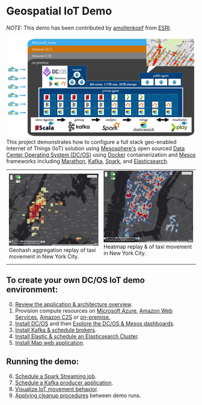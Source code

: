 # Geospatial IoT Demo

*NOTE:* This demo has been contributed by [amollenkopf](https://github.com/amollenkopf/) from [ESRI](https://www.esri.com).

<img src="docs/0-overview/architecture.jpg"/>
This project demonstrates how to configure a full stack geo-enabled Internet of Things (IoT) solution using <a href="https://mesosphere.com/">Mesosphere's</a> open sourced <a href="https://dcos.io/">Data Center Operating System (DC/OS)</a> using <a href="https://www.docker.com/">Docker</a> containerization and <a href="http://mesos.apache.org/">Mesos</a> frameworks including <a href="https://mesosphere.github.io/marathon/">Marathon</a>, <a href="http://kafka.apache.org/">Kafka</a>, <a href="http://spark.apache.org/">Spark</a>, and <a href="http://elasticsearch.mesosframeworks.com/">Elasticsearch</a>.<br>  <!-- To see the DC/OS IoT demo in action click on the video link below.<br> -->
<center><table><tr><td width="50%"><img src="docs/9-visual/02.gif"><br>Geohash aggregation replay of taxi movement in New York City.</td><td width="50%"><img src="docs/9-visual/03.gif"><br>Heatmap replay & of taxi movement in New York City.<br><br></td></tr></table></center>
<!-- <center><a href="https://youtu.be/tOPmPIHuV-o"><img src="docs/0-overview//dcos-iot-demo-screenshot.jpg" height="75%" width="75%" ></a></center> -->

## To create your own DC/OS IoT demo environment:
0. <a href="docs/0-overview/README.md">Review the application & architecture overview</a>.<br>
1. Provision compute resources on <a href="docs/1-azure/README.md">Microsoft Azure</a>, <a href="docs/1-amazon/README.md">Amazon Web Services</a>, <a href="docs/1-amazon-c2s/README.md">Amazon C2S</a> or <a href="docs/1-on-premise/README.md">on-premise.</a><br>
2. <a href="docs/2-install/README.md">Install DC/OS</a> and then <a href="docs/3-explore/README.md">Explore the DC/OS & Mesos dashboards</a>.<br>
3. <a href="docs/4-kafka/README.md">Install Kafka & schedule brokers</a>.<br>
4. <a href="docs/5-elasticsearch/README.md">Install Elastic & schedule an Elasticsearch Cluster</a>.<br>
5. <a href="docs/6-webapp/README.md">Install Map web application</a>.<br>

## Running the demo:
6. <a href="docs/7-stream/README.md">Schedule a Spark Streaming job</a>.<br>
7. <a href="docs/8-source/README.md">Schedule a Kafka producer application</a>.<br>
8. <a href="docs/9-visual/README.md">Visualize IoT movement behavior</a>.<br>
9. <a href="docs/10-cleanup/README.md">Applying cleanup procedures</a> between demo runs.
